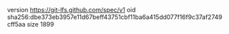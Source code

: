 version https://git-lfs.github.com/spec/v1
oid sha256:dbe373eb3957e11d67beff43751cbf11ba6a415dd077f16f9c37af2749cff5aa
size 1899

